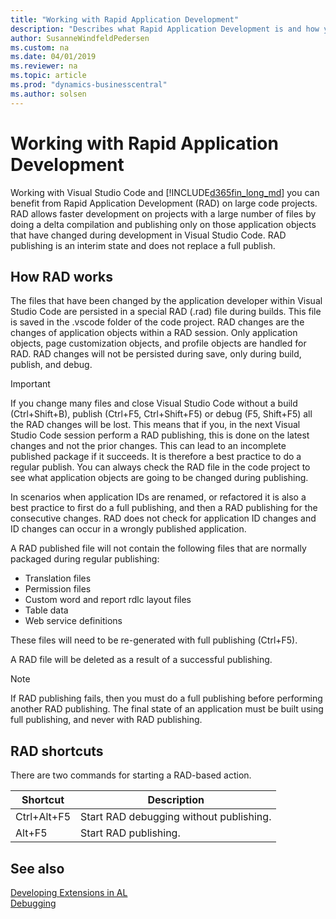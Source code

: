 ```yaml
---
title: "Working with Rapid Application Development"
description: "Describes what Rapid Application Development is and how you publish using RAD."
author: SusanneWindfeldPedersen
ms.custom: na
ms.date: 04/01/2019
ms.reviewer: na
ms.topic: article
ms.prod: "dynamics-businesscentral"
ms.author: solsen
---
```


# Working with Rapid Application Development
Working with Visual Studio Code and [!INCLUDE[d365fin_long_md](includes/d365fin_long_md.md)] you can benefit from Rapid Application Development (RAD) on large code projects. RAD allows faster development on projects with a large number of files by doing a delta compilation and publishing only on those application objects that have changed during development in Visual Studio Code. RAD publishing is an interim state and does not replace a full publish. 

## How RAD works
The files that have been changed by the application developer within Visual Studio Code are persisted in a special RAD (.rad) file during builds. This file is saved in the .vscode folder of the code project. RAD changes are the changes of application objects within a RAD session. Only application objects, page customization objects, and profile objects are handled for RAD. RAD changes will not be persisted during save, only during build, publish, and debug.

> [!IMPORTANT]  
> If you change many files and close Visual Studio Code without a build (Ctrl+Shift+B), publish (Ctrl+F5, Ctrl+Shift+F5) or debug (F5, Shift+F5) all the RAD changes will be lost. This means that if you, in the next Visual Studio Code session perform a RAD publishing, this is done on the latest changes and not the prior changes. This can lead to an incomplete published package if it succeeds. It is therefore a best practice to do a regular publish. You can always check the RAD file in the code project to see what application objects are going to be changed during publishing.

In scenarios when application IDs are renamed, or refactored it is also a best practice to first do a full publishing, and then a RAD publishing for the consecutive changes. RAD does not check for application ID changes and ID changes can occur in a wrongly published application.

A RAD published file will not contain the following files that are normally packaged during regular publishing: 

- Translation files
- Permission files
- Custom word and report rdlc layout files  
- Table data
- Web service definitions  

These files will need to be re-generated with full publishing (Ctrl+F5).

A RAD file will be deleted as a result of a successful publishing.

> [!NOTE]  
> If RAD publishing fails, then you must do a full publishing before performing another RAD publishing. The final state of an application must be built using full publishing, and never with RAD publishing.

## RAD shortcuts
There are two commands for starting a RAD-based action. 

|Shortcut     |Description|
|-------------|-----------|
|Ctrl+Alt+F5  |Start RAD debugging without publishing.|
|Alt+F5       |Start RAD publishing.|

## See also
[Developing Extensions in AL](devenv-dev-overview.md)  
[Debugging](devenv-debugging.md)  

